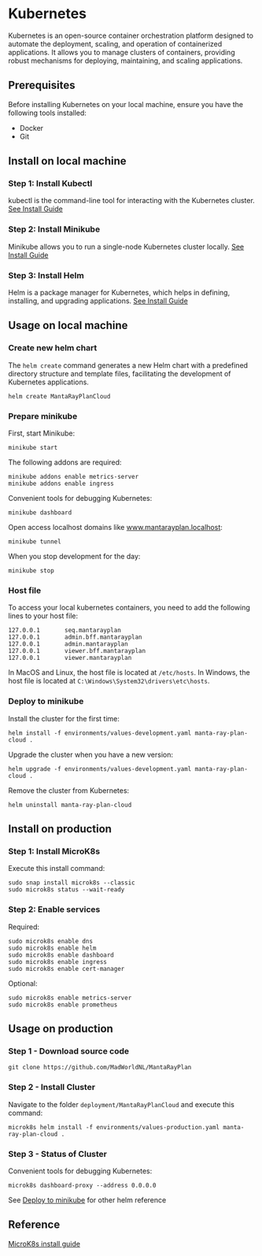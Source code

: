 # Kubernetes
Kubernetes is an open-source container orchestration platform designed to automate the deployment, scaling, and operation
of containerized applications. It allows you to manage clusters of containers, providing robust mechanisms for deploying,
maintaining, and scaling applications.

## Prerequisites
Before installing Kubernetes on your local machine, ensure you have the following tools installed:
* Docker
* Git

## Install on local machine
### Step 1: Install Kubectl
kubectl is the command-line tool for interacting with the Kubernetes cluster.
[See Install Guide](https://kubernetes.io/docs/tasks/tools/)

### Step 2: Install Minikube
Minikube allows you to run a single-node Kubernetes cluster locally.
[See Install Guide](https://minikube.sigs.k8s.io/docs/start/?arch=%2Fmacos%2Farm64%2Fstable%2Fbinary+download)

### Step 3: Install Helm
Helm is a package manager for Kubernetes, which helps in defining, installing, and upgrading applications.
[See Install Guide](https://helm.sh/docs/intro/install/)

## Usage on local machine
### Create new helm chart
The `helm create` command generates a new Helm chart with a predefined directory structure and template files, facilitating the development of Kubernetes applications.
```shell
helm create MantaRayPlanCloud
```

### Prepare minikube
First, start Minikube:
```shell
minikube start
```

The following addons are required:
```shell
minikube addons enable metrics-server
minikube addons enable ingress
```

Convenient tools for debugging Kubernetes:
```shell
minikube dashboard
```

Open access localhost domains like www.mantarayplan.localhost:
```shell
minikube tunnel
```

When you stop development for the day:
```shell
minikube stop
```

### Host file
To access your local kubernetes containers, you need to add the following lines to your host file:
```shell
127.0.0.1       seq.mantarayplan
127.0.0.1       admin.bff.mantarayplan
127.0.0.1       admin.mantarayplan
127.0.0.1       viewer.bff.mantarayplan
127.0.0.1       viewer.mantarayplan
```
In MacOS and Linux, the host file is located at `/etc/hosts`.
In Windows, the host file is located at `C:\Windows\System32\drivers\etc\hosts`.

### Deploy to minikube
Install the cluster for the first time:
```shell
helm install -f environments/values-development.yaml manta-ray-plan-cloud .
```

Upgrade the cluster when you have a new version:
```shell
helm upgrade -f environments/values-development.yaml manta-ray-plan-cloud .
```

Remove the cluster from Kubernetes:
```shell
helm uninstall manta-ray-plan-cloud
```
## Install on production
### Step 1: Install MicroK8s
Execute this install command:
```shell
sudo snap install microk8s --classic
sudo microk8s status --wait-ready
```

### Step 2: Enable services
Required:
```shell
sudo microk8s enable dns
sudo microk8s enable helm
sudo microk8s enable dashboard
sudo microk8s enable ingress
sudo microk8s enable cert-manager
```

Optional:
```shell
sudo microk8s enable metrics-server
sudo microk8s enable prometheus
```

## Usage on production
### Step 1 - Download source code
```shell
git clone https://github.com/MadWorldNL/MantaRayPlan
```

### Step 2 - Install Cluster
Navigate to the folder `deployment/MantaRayPlanCloud` and execute this command:
```shell
microk8s helm install -f environments/values-production.yaml manta-ray-plan-cloud .
```

### Step 3 - Status of Cluster
Convenient tools for debugging Kubernetes:
```shell
microk8s dashboard-proxy --address 0.0.0.0
```

See [Deploy to minikube](#deploy-to-minikube) for other helm reference

## Reference
[MicroK8s install guide](https://microk8s.io/)